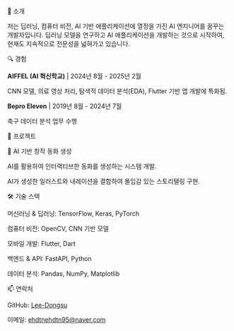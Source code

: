 👋 소개

저는 딥러닝, 컴퓨터 비전, AI 기반 애플리케이션에 열정을 가진 AI 엔지니어를 꿈꾸는 개발자입니다. 딥러닝 모델을 연구하고 AI 애플리케이션을 개발하는 것으로 시작하여, 현재도 지속적으로 전문성을 넓혀가고 있습니다.
   
🔍 경험

**AIFFEL (AI 혁신학교)** | 2024년 8월 - 2025년 2월

CNN 모델, 의료 영상 처리, 탐색적 데이터 분석(EDA), Flutter 기반 앱 개발에 특화됨.

**Bepro Eleven** | 2019년 8월 - 2024년 7월

축구 데이터 분석 업무 수행
   
🚀 프로젝트

📖 AI 기반 창작 동화 생성

AI를 활용하여 인터랙티브한 동화를 생성하는 시스템 개발.

AI가 생성한 일러스트와 내레이션을 결합하여 몰입감 있는 스토리텔링 구현.
   
🛠️ 기술 스택

머신러닝 & 딥러닝: TensorFlow, Keras, PyTorch

컴퓨터 비전: OpenCV, CNN 기반 모델

모바일 개발: Flutter, Dart

백엔드 & API: FastAPI, Python

데이터 분석: Pandas, NumPy, Matplotlib
   
📫 연락처

GitHub: [Lee-Dongsu](https://github.com/Lee-Dongsu)

이메일: ehdtnehdtn95@naver.com

